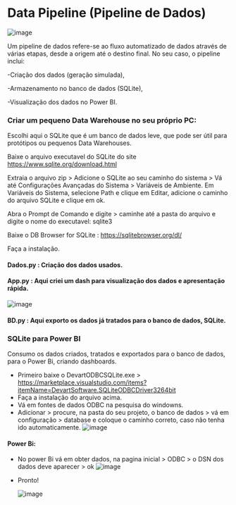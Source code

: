# Data Pipeline (Pipeline de Dados)

  ![image](https://github.com/user-attachments/assets/abbd5fdd-1a8a-4c07-9453-df766f01f497)


Um pipeline de dados refere-se ao fluxo automatizado de dados através de várias etapas, desde a origem até o destino final. No seu caso, o pipeline inclui:

-Criação dos dados (geração simulada),

-Armazenamento no banco de dados (SQLite),

-Visualização dos dados no Power BI.


### Criar um pequeno Data Warehouse no seu próprio PC:
Escolhi aqui o SQLite que é um banco de dados leve, que pode ser útil para protótipos ou pequenos Data Warehouses.

Baixe o arquivo executavel do SQLite do site https://www.sqlite.org/download.html

Extraia o arquivo zip > Adicione o SQLite ao seu caminho do sistema > Vá até Configurações Avançadas do Sistema > Variáveis de Ambiente. Em Variáveis do Sistema, selecione Path e clique em Editar, adicione o caminho do arquivo SQLite e clique em ok.

Abra o Prompt de Comando e digite > caminhe até a pasta do arquivo e digite o nome do executavel: sqlite3

Baixe o DB Browser for SQLite : https://sqlitebrowser.org/dl/

Faça a instalação.

#### Dados.py : Criação dos dados usados.
#### App.py : Aqui criei um dash para visualização dos dados e apresentação rápida.
![image](https://github.com/user-attachments/assets/04d8ba3d-401a-43f6-a7a9-e1a7eceacdad)

#### BD.py : Aqui exporto os dados já tratados para o banco de dados, SQLite.

### SQLite para Power BI

Consumo os dados criados, tratados e exportados para o banco de dados, para o Power Bi, criando dashboards.
- Primeiro baixe o DevartODBCSQLite.exe > https://marketplace.visualstudio.com/items?itemName=DevartSoftware.SQLiteODBCDriver3264bit
- Faça a instalação do arquivo acima.
- Vá em fontes de dados ODBC na pesquisa do windowns.
- Adicionar > procure, na pasta do seu projeto, o banco de dados > vá em configuração > database e coloque o caminho correto, caso não tenha ido automaticamente.
![image](https://github.com/user-attachments/assets/05bc30e9-58b0-42b5-85b1-c706ab41d0ef)

#### Power Bi:
- No power Bi vá em obter dados, na pagina inicial > ODBC > o DSN dos dados deve aparecer > ok
 ![image](https://github.com/user-attachments/assets/28bc3641-d320-4a3b-989f-a8123c0dc66e)

- Pronto!

  ![image](https://github.com/user-attachments/assets/a9729d55-05d1-4584-bbbe-ffef0d4ec4ea)



